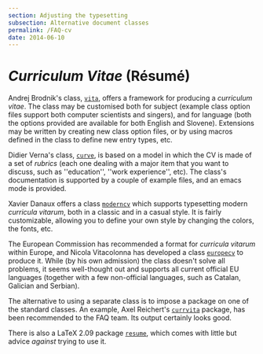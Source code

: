 ```yaml
---
section: Adjusting the typesetting
subsection: Alternative document classes
permalink: /FAQ-cv
date: 2014-06-10
---
```


# _Curriculum Vitae_ (R&eacute;sum&eacute;)

Andrej Brodnik's class, [`vita`](https://ctan.org/pkg/vita), offers a framework for producing
a _curriculum vitae_.  The class may be customised both for
subject (example class option files support both computer scientists
and singers), and for language (both the options provided are
available for both English and Slovene).  Extensions may be written by
creating new class option files, or by using macros defined in the
class to define new entry types, etc.

Didier Verna's class, [`curve`](https://ctan.org/pkg/curve), is based on a model in which
the CV is made of a set of _rubrics_ (each one dealing
with a major item that you want to discuss, such as ''education'', ''work
experience'', etc).  The class's documentation is supported by a couple
of example files, and an emacs mode is provided.

Xavier Danaux offers a class [`moderncv`](https://ctan.org/pkg/moderncv) which supports
typesetting modern _curricula vitarum_, both in a classic and in a
casual style. It is fairly customizable, allowing you to define your
own style by changing the colors, the fonts, etc.

The European Commission has recommended a format for 
_curricula vitarum_ within Europe, and Nicola Vitacolonna has
developed a class [`europecv`](https://ctan.org/pkg/europecv) to produce it.  While (by his own
admission) the class doesn't solve all problems, it seems well-thought
out and supports all current official EU languages (together with a
few non-official languages, such as Catalan, Galician and Serbian).

The alternative to using a separate class is to impose a package on
one of the standard classes.  An example,
Axel Reichert's [`currvita`](https://ctan.org/pkg/currvita) package, has been recommended to the
FAQ team.  Its output certainly looks good.

There is also a LaTeX 2.09 package [`resume`](https://ctan.org/tex-archive/obsolete/macros/latex209/contrib/resume), which comes with
little but advice _against_ trying to use it.

